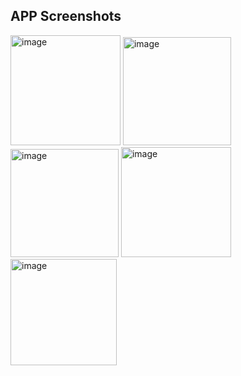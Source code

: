 ## APP Screenshots

<img width="176" alt="image" src="https://github.com/Vikomizrahi/Search-Video-Games/assets/108413464/471b007c-ee09-4aa3-a347-36354af779a3">
<img width="173" alt="image" src="https://github.com/Vikomizrahi/Search-Video-Games/assets/108413464/879b09b6-d1a6-4c52-b6cf-84aac6360a12">
<img width="173" alt="image" src="https://github.com/Vikomizrahi/Search-Video-Games/assets/108413464/4d6a76df-cd29-497f-8c3e-8652d4203349">
<img width="176" alt="image" src="https://github.com/Vikomizrahi/Search-Video-Games/assets/108413464/65819aba-0699-42cd-9957-45f7bcc332e2">
<img width="170" alt="image" src="https://github.com/Vikomizrahi/Search-Video-Games/assets/108413464/1c161167-7101-4817-ba6d-48046a79e9ba">







